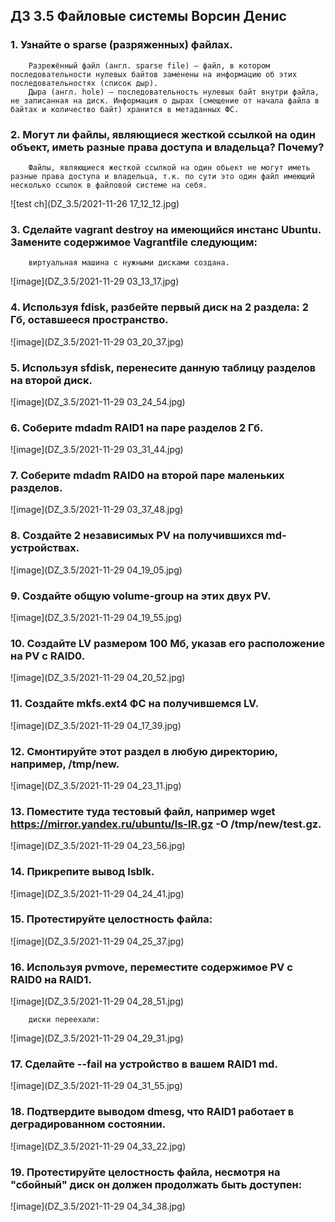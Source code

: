 ## ДЗ 3.5 Файловые системы Ворсин Денис

### 1. Узнайте о sparse (разряженных) файлах.


        Разрежённый файл (англ. sparse file) — файл, в котором последовательности нулевых байтов заменены на информацию об этих последовательностях (список дыр).
        Дыра (англ. hole) — последовательность нулевых байт внутри файла, не записанная на диск. Информация о дырах (смещение от начала файла в байтах и количество байт) хранится в метаданных ФС. 


### 2. Могут ли файлы, являющиеся жесткой ссылкой на один объект, иметь разные права доступа и владельца? Почему?


        Файлы, являющиеся жесткой ссылкой на один обьект не могут иметь разные права доступа и владельца, т.к. по сути это один файл имеющий несколько ссылок в файловой системе на себя.
![test ch](DZ_3.5/2021-11-26 17_12_12.jpg)

### 3. Сделайте vagrant destroy на имеющийся инстанс Ubuntu. Замените содержимое Vagrantfile следующим:


        виртуальная машина с нужными дисками создана.
![image](DZ_3.5/2021-11-29 03_13_17.jpg)

### 4. Используя fdisk, разбейте первый диск на 2 раздела: 2 Гб, оставшееся пространство.


![image](DZ_3.5/2021-11-29 03_20_37.jpg)


### 5. Используя sfdisk, перенесите данную таблицу разделов на второй диск.


![image](DZ_3.5/2021-11-29 03_24_54.jpg)


### 6. Соберите mdadm RAID1 на паре разделов 2 Гб.


![image](DZ_3.5/2021-11-29 03_31_44.jpg)

### 7. Соберите mdadm RAID0 на второй паре маленьких разделов.


![image](DZ_3.5/2021-11-29 03_37_48.jpg)

### 8. Создайте 2 независимых PV на получившихся md-устройствах.


![image](DZ_3.5/2021-11-29 04_19_05.jpg)

### 9. Создайте общую volume-group на этих двух PV.


![image](DZ_3.5/2021-11-29 04_19_55.jpg)

### 10. Создайте LV размером 100 Мб, указав его расположение на PV с RAID0.


![image](DZ_3.5/2021-11-29 04_20_52.jpg)

### 11. Создайте mkfs.ext4 ФС на получившемся LV.


![image](DZ_3.5/2021-11-29 04_17_39.jpg)

### 12. Смонтируйте этот раздел в любую директорию, например, /tmp/new.


![image](DZ_3.5/2021-11-29 04_23_11.jpg)

### 13. Поместите туда тестовый файл, например wget https://mirror.yandex.ru/ubuntu/ls-lR.gz -O /tmp/new/test.gz.


![image](DZ_3.5/2021-11-29 04_23_56.jpg)

### 14. Прикрепите вывод lsblk.


![image](DZ_3.5/2021-11-29 04_24_41.jpg)

### 15. Протестируйте целостность файла:


![image](DZ_3.5/2021-11-29 04_25_37.jpg)

### 16. Используя pvmove, переместите содержимое PV с RAID0 на RAID1.


![image](DZ_3.5/2021-11-29 04_28_51.jpg)

        диски переехали:

![image](DZ_3.5/2021-11-29 04_29_31.jpg)


### 17. Сделайте --fail на устройство в вашем RAID1 md.


![image](DZ_3.5/2021-11-29 04_31_55.jpg)

### 18. Подтвердите выводом dmesg, что RAID1 работает в деградированном состоянии.


![image](DZ_3.5/2021-11-29 04_33_22.jpg)

### 19. Протестируйте целостность файла, несмотря на "сбойный" диск он должен продолжать быть доступен:


![image](DZ_3.5/2021-11-29 04_34_38.jpg)


